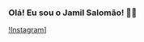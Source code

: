 ### Olá! Eu sou o Jamil Salomão! 🖐🏻

[!Instagram](https://img.shields.io/badge/Instagram-E4405F?style=for-the-badge&logo=instagram&logoColor=white)]


